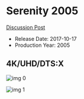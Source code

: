 # Serenity 2005

[Discussion Post](https://www.avsforum.com/threads/bass-eq-for-filtered-movies.2995212/post-56865190)

* Release Date: 2017-10-17
* Production Year: 2005

## 4K/UHD/DTS:X

![img 0](https://i.imgur.com/emTTwYn.jpg)

![img 1](https://i.imgur.com/kDAjHbW.jpg)

